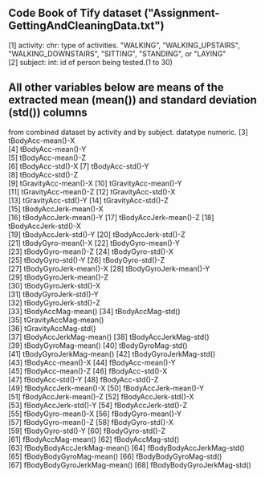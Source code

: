 ## Code Book of Tify dataset ("Assignment-GettingAndCleaningData.txt")
[1] activity: chr: type of activities. "WALKING", "WALKING_UPSTAIRS", "WALKING_DOWNSTAIRS", "SITTING", "STANDING", or "LAYING"  
[2] subject: int: id of person being tested.(1 to 30)
## All other variables below are means of the extracted mean (mean()) and standard deviation (std()) columns 
from combined dataset by activity and by subject. datatype numeric.
[3] tBodyAcc-mean()-X           
[4] tBodyAcc-mean()-Y          
[5] tBodyAcc-mean()-Z           
[6] tBodyAcc-std()-X
[7] tBodyAcc-std()-Y            
[8] tBodyAcc-std()-Z           
[9] tGravityAcc-mean()-X 
[10] tGravityAcc-mean()-Y      
[11] tGravityAcc-mean()-Z
[12] tGravityAcc-std()-X        
[13] tGravityAcc-std()-Y
[14] tGravityAcc-std()-Z    
[15] tBodyAccJerk-mean()-X       
[16] tBodyAccJerk-mean()-Y
[17] tBodyAccJerk-mean()-Z
[18] tBodyAccJerk-std()-X     
[19] tBodyAccJerk-std()-Y
[20] tBodyAccJerk-std()-Z     
[21] tBodyGyro-mean()-X
[22] tBodyGyro-mean()-Y         
[23] tBodyGyro-mean()-Z
[24] tBodyGyro-std()-X         
[25] tBodyGyro-std()-Y
[26] tBodyGyro-std()-Z       
[27] tBodyGyroJerk-mean()-X
[28] tBodyGyroJerk-mean()-Y    
[29] tBodyGyroJerk-mean()-Z      
[30] tBodyGyroJerk-std()-X     
[31] tBodyGyroJerk-std()-Y       
[32] tBodyGyroJerk-std()-Z     
[33] tBodyAccMag-mean()
[34] tBodyAccMag-std()         
[35] tGravityAccMag-mean()      
[36] tGravityAccMag-std()       
[37] tBodyAccJerkMag-mean()
[38] tBodyAccJerkMag-std()     
[39] tBodyGyroMag-mean()
[40] tBodyGyroMag-std()      
[41] tBodyGyroJerkMag-mean()
[42] tBodyGyroJerkMag-std()   
[43] fBodyAcc-mean()-X
[44] fBodyAcc-mean()-Y         
[45] fBodyAcc-mean()-Z
[46] fBodyAcc-std()-X        
[47] fBodyAcc-std()-Y
[48] fBodyAcc-std()-Z         
[49] fBodyAccJerk-mean()-X
[50] fBodyAccJerk-mean()-Y    
[51] fBodyAccJerk-mean()-Z
[52] fBodyAccJerk-std()-X   
[53] fBodyAccJerk-std()-Y
[54] fBodyAccJerk-std()-Z      
[55] fBodyGyro-mean()-X
[56] fBodyGyro-mean()-Y        
[57] fBodyGyro-mean()-Z
[58] fBodyGyro-std()-X          
[59] fBodyGyro-std()-Y
[60] fBodyGyro-std()-Z          
[61] fBodyAccMag-mean()
[62] fBodyAccMag-std()          
[63] fBodyBodyAccJerkMag-mean()
[64] fBodyBodyAccJerkMag-std()  
[65] fBodyBodyGyroMag-mean()
[66] fBodyBodyGyroMag-std()    
[67] fBodyBodyGyroJerkMag-mean()
[68] fBodyBodyGyroJerkMag-std()
